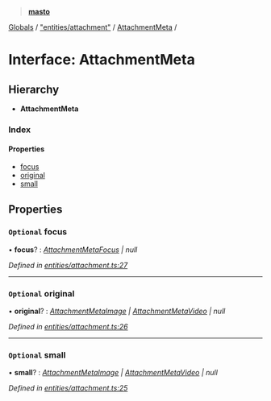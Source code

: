 > **[masto](../README.md)**

[Globals](../globals.md) / ["entities/attachment"](../modules/_entities_attachment_.md) / [AttachmentMeta](_entities_attachment_.attachmentmeta.md) /

# Interface: AttachmentMeta

## Hierarchy

* **AttachmentMeta**

### Index

#### Properties

* [focus](_entities_attachment_.attachmentmeta.md#optional-focus)
* [original](_entities_attachment_.attachmentmeta.md#optional-original)
* [small](_entities_attachment_.attachmentmeta.md#optional-small)

## Properties

### `Optional` focus

• **focus**? : *[AttachmentMetaFocus](_entities_attachment_.attachmentmetafocus.md) | null*

*Defined in [entities/attachment.ts:27](https://github.com/neet/masto.js/blob/aaa534e/src/entities/attachment.ts#L27)*

___

### `Optional` original

• **original**? : *[AttachmentMetaImage](_entities_attachment_.attachmentmetaimage.md) | [AttachmentMetaVideo](_entities_attachment_.attachmentmetavideo.md) | null*

*Defined in [entities/attachment.ts:26](https://github.com/neet/masto.js/blob/aaa534e/src/entities/attachment.ts#L26)*

___

### `Optional` small

• **small**? : *[AttachmentMetaImage](_entities_attachment_.attachmentmetaimage.md) | [AttachmentMetaVideo](_entities_attachment_.attachmentmetavideo.md) | null*

*Defined in [entities/attachment.ts:25](https://github.com/neet/masto.js/blob/aaa534e/src/entities/attachment.ts#L25)*